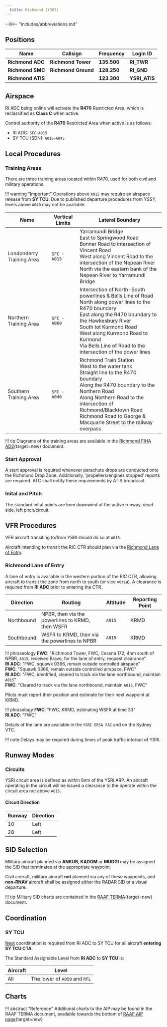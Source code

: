 ```yaml
---
  title: Richmond (YSRI)
---
```


--8<-- "includes/abbreviations.md"

## Positions

| Name               | Callsign       | Frequency        | Login ID              |
| ------------------ | -------------- | ---------------- | --------------------------------------|
| **Richmond ADC**    | **Richmond Tower**  | **135.500**         | **RI_TWR**        |
| **Richmond SMC**    | **Richmond Ground**  | **128.250**      | **RI_GND**        |
| **Richmond ATIS**    |   | **123.300**         | **YSRI_ATIS**       |

## Airspace
RI ADC being online will activate the **R470** Restricted Area, which is reclassified as **Class C** when active.

Control authority of the **R470** Restricted Area when active is as follows:

- RI ADC: `SFC`-`A015`
- SY TCU (SDN): `A015`-`A045`

## Local Procedures
### Training Areas
There are three training areas located within R470, used for both civil and military operations.

!!! warning "Important"
    Operations above `A015` may require an airspace release from **SY TCU**. Due to published departure procedures from YSSY, levels above `A040` may not be available.

| Name | Vertical Limits | Lateral Boundary |
| ---- | --------------- | --- |
| Londonderry Training Area | `SFC - A015` | Yarramundi Bridge<br>East to Springwood Road<br>Bonner Road to intersection of Vincent Road<br>West along Vincent Road to the intersection of the Nepean River<br>North via the eastern bank of the Nepean River to Yarramundi Bridge |
| Northern Training Area | `SFC - A060` | Intersection of North-South powerlines & Bells Line of Road<br>North along power lines to the R470 boundary<br>East along the R470 boundary to the Hawkesbury River<br>South tot Kurmond Road<br>West along Kurmond Road to Kurmond<br>Via Bells Line of Road to the intersection of the power lines |
| Southern Training Area | `SFC - A040` | Richmond Train Station<br>West to the water tank<br>Straight line to the R470 boundary<br>Along the R470 boundary to the Northern Road<br>Along Northern Road to the intersection of Richmond/Blacktown Road<br>Richmond Road to George & Macquarie Street to the railway overpass |

!!! tip
    Diagrams of the training areas are available in the [Richmond FIHA AD2](https://ais-af.airforce.gov.au/){target=new} document.

### Start Approval
A start approval is required whenever parachute drops are conducted onto the Richmond Drop Zone. Additionally, ‘propellers/engines stopped’ reports are required. ATC shall notify these requirements by ATIS broadcast.

### Inital and Pitch
The standard inital points are 5nm downwind of the active runway, dead side, left pitch/circuit.

## VFR Procedures
VFR aircraft transiting to/from YSRI should do so at `A015`.

Aircraft intending to transit the RIC CTR should plan via the [Richmond Lane of Entry](#richmond-lane-of-entry).

### Richmond Lane of Entry
A lane of entry is available in the western portion of the RIC CTR, allowing aircraft to transit the zone from north to south (or vice versa). A clearance is required from **RI ADC** prior to entering the CTR.

| Direction | Routing | Altitude | Reporting Point |
| --- | --- | --- | --- |
| Northbound | NPBR, then via the powerlines to KRMD, then WSFR | `A015` | KRMD |
| Southbound | WSFR to KRMD, then via the powerlines to NPBR | `A015` | KRMD |

!!! phraseology
    **FWC**: "Richmond Tower, FWC, Cessna 172, 4nm south of NPBR, `A015`, received Bravo, for the lane of entry, request clearance"  
    **RI ADC**: "FWC, squawk 0366, remain outside controlled airspace"  
    **FWC**: "Squawk 0366, remain outside controlled airspace, FWC"  
    **RI ADC**: "FWC, identified, cleared to track via the lane northbound, maintain `A015`"  
    **FWC**: "Cleared to track via the lane northbound, maintain `A015`, FWC"  

Pilots must report their position and estimate for their next waypoint at KRMD.

!!! phraselogy
    **FWC**: "FWC, KRMD, estimating WSFR at time 33"  
    **RI ADC**: "FWC"

Details of the lane are available in the `YSRI ERSA FAC` and on the Sydney VTC.

!!! note
    Delays may be required during times of peak traffic into/out of YSRI.

## Runway Modes
### Circuits
YSRI circuit area is defined as within 6nm of the YSRI ARP. An aircraft operating in the circuit will be issued a clearance to the operate within the circuit area not above `A015`.

#### Circuit Direction
| Runway | Direction |
| ------ | ----------|
| 10     | Left  |
| 28     | Left |

## SID Selection
Military aircraft planned via **ANKUB**, **KADOM** or **MUDGI** may be assigned the SID that terminates at the appropriate waypoint. 

Civil aircraft, military aircraft **not** planned via any of these waypoints, and **non-RNAV** aircraft shall be assigned either the RADAR SID or a visual departure. 

!!! tip
    Military SID charts are contained in the [RAAF TERMA](https://ais-af.airforce.gov.au/){target=new} document.

## Coordination
### SY TCU
[Next](../../controller-skills/coordination.md#next) coordination is required from RI ADC to SY TCU for all aircraft **entering SY TCU CTA**.

The Standard Assignable Level from **RI ADC** to **SY TCU** is:  

| Aircraft | Level |
| -------- | ----- |
| All | The lower of `A050` and `RFL` |

## Charts
!!! abstract "Reference"
    Additional charts to the AIP may be found in the RAAF TERMA document, available towards the bottom of [RAAF AIP page](https://ais-af.airforce.gov.au/australian-aip){target=new}